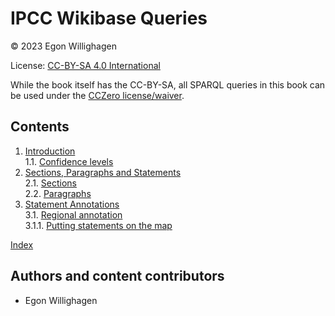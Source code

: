 <!--- THIS FILE IS AUTOGENERATED. DO NOT EDIT IT. EDIT THE FILE IN THE /src/ DIRECTORY INSTEAD -->

# IPCC Wikibase Queries

© 2023 Egon Willighagen

License: [CC-BY-SA 4.0 International](https://creativecommons.org/licenses/by-sa/4.0/)

While the book itself has the CC-BY-SA, all SPARQL queries in this book can be used
under the [CCZero license/waiver](https://creativecommons.org/share-your-work/public-domain/cc0/).

## Contents

1. [Introduction](intro.md) <br />
1.1. [Confidence levels](intro.md#confidence-levels) <br />
2. [Sections, Paragraphs and Statements](sections.md) <br />
2.1. [Sections](sections.md#sections) <br />
2.2. [Paragraphs](sections.md#paragraphs) <br />
3. [Statement Annotations](statements.md) <br />
3.1. [Regional annotation](statements.md#regional-annotation) <br />
3.1.1. [Putting statements on the map](statements.md#putting-statements-on-the-map) <br />

[Index](indexList.md) <br />

## Authors and content contributors

* Egon Willighagen
